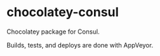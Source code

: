# chocolatey-consul

Chocolatey package for Consul.

Builds, tests, and deploys are done with AppVeyor.
